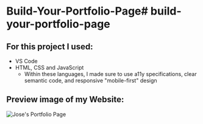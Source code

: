 # Build-Your-Portfolio-Page# build-your-portfolio-page

## For this project I used:
- VS Code
- HTML, CSS and JavaScript
    - Within these languages, I made sure to use a11y specifications, clear semantic code, and responsive "mobile-first" design

## Preview image of my Website:

![Jose's Portfolio Page](build-your-portfolio-page.png "Jose's Portfolio Page")


